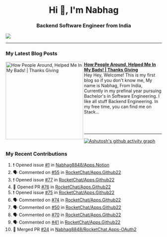  
<h1 align="center">Hi 👋, I'm Nabhag</h1>
<h3 align="center">Backend Software Engineer from India</h3>

<img src="Twitter header - 2.png"/>

 <hr>
 
### My Latest Blog Posts 
<!-- HASHNODE_BLOG:START -->
<p align="left">
<a href="https://nabhagmotivaras.hashnode.dev//experience-2022" title="How People Around, Helped Me In My Bads!  | Thanks Giving"><img src="https://cdn.hashnode.com/res/hashnode/image/stock/unsplash/d1956810eb099b7959df44d932fa9fe4.jpeg" alt="How People Around, Helped Me In My Bads!  | Thanks Giving" width="250px" align="left" /></a>
<a href="https://nabhagmotivaras.hashnode.dev//experience-2022" title="How People Around, Helped Me In My Bads!  | Thanks Giving"><strong>How People Around, Helped Me In My Bads!  | Thanks Giving</strong></a>
<br/> Hey Hey, Welcome! This is my first blog so if you don't know me, My name is Nabhag, From India, Currently in my prefinal year pursuing Bachelor's in Software Engineering. I like all stuff Backend Engineering. In my free time, you can find me on Stack... </p> <br/> <br/>
<!-- HASHNODE_BLOG:END -->
<p align=left> 
 <hr>
 
   [![Ashutosh's github activity graph](https://github-readme-activity-graph.cyclic.app/graph?username=Nabhag8848&bg_color=000000&color=ffffff&line=26a269&point=c01c28&area=true&hide_border=true)](https://github.com/ashutosh00710/github-readme-activity-graph)
 
 ### My Recent Contributions

<!--START_SECTION:activity-->
1. ❗️ Opened issue [#1](https://github.com/Nabhag8848/Apps.Notion/issues/1) in [Nabhag8848/Apps.Notion](https://github.com/Nabhag8848/Apps.Notion)
2. 🗣 Commented on [#55](https://github.com/RocketChat/Apps.Github22/issues/55) in [RocketChat/Apps.Github22](https://github.com/RocketChat/Apps.Github22)
3. ❗️ Opened issue [#77](https://github.com/RocketChat/Apps.Github22/issues/77) in [RocketChat/Apps.Github22](https://github.com/RocketChat/Apps.Github22)
4. 💪 Opened PR [#76](https://github.com/RocketChat/Apps.Github22/pull/76) in [RocketChat/Apps.Github22](https://github.com/RocketChat/Apps.Github22)
5. ❗️ Opened issue [#75](https://github.com/RocketChat/Apps.Github22/issues/75) in [RocketChat/Apps.Github22](https://github.com/RocketChat/Apps.Github22)
6. 🗣 Commented on [#74](https://github.com/RocketChat/Apps.Github22/issues/74) in [RocketChat/Apps.Github22](https://github.com/RocketChat/Apps.Github22)
7. 🗣 Commented on [#50](https://github.com/RocketChat/Apps.Github22/issues/50) in [RocketChat/Apps.Github22](https://github.com/RocketChat/Apps.Github22)
8. 🗣 Commented on [#70](https://github.com/RocketChat/Apps.Github22/issues/70) in [RocketChat/Apps.Github22](https://github.com/RocketChat/Apps.Github22)
9. 🗣 Commented on [#41](https://github.com/RocketChat/Apps.Github22/issues/41) in [RocketChat/Apps.Github22](https://github.com/RocketChat/Apps.Github22)
10. 🎉 Merged PR [#24](https://github.com/Nabhag8848/RocketChat.Apps-OAuth2/pull/24) in [Nabhag8848/RocketChat.Apps-OAuth2](https://github.com/Nabhag8848/RocketChat.Apps-OAuth2)
<!--END_SECTION:activity-->
 
 </p>
 
  <br> <br>
  



